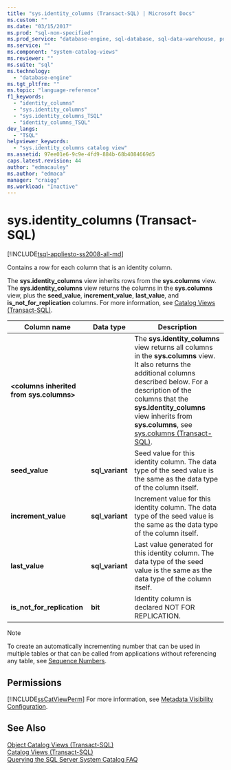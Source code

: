 ```yaml
---
title: "sys.identity_columns (Transact-SQL) | Microsoft Docs"
ms.custom: ""
ms.date: "03/15/2017"
ms.prod: "sql-non-specified"
ms.prod_service: "database-engine, sql-database, sql-data-warehouse, pdw"
ms.service: ""
ms.component: "system-catalog-views"
ms.reviewer: ""
ms.suite: "sql"
ms.technology: 
  - "database-engine"
ms.tgt_pltfrm: ""
ms.topic: "language-reference"
f1_keywords: 
  - "identity_columns"
  - "sys.identity_columns"
  - "sys.identity_columns_TSQL"
  - "identity_columns_TSQL"
dev_langs: 
  - "TSQL"
helpviewer_keywords: 
  - "sys.identity_columns catalog view"
ms.assetid: 97ee01e6-9c9e-4fd9-884b-68b4084669d5
caps.latest.revision: 44
author: "edmacauley"
ms.author: "edmaca"
manager: "craigg"
ms.workload: "Inactive"
---
```

# sys.identity_columns (Transact-SQL)
[!INCLUDE[tsql-appliesto-ss2008-all-md](../../includes/tsql-appliesto-ss2008-all-md.md)]

  Contains a row for each column that is an identity column.  
  
 The **sys.identity_columns** view inherits rows from the **sys.columns** view. The **sys.identity_columns** view returns the columns in the **sys.columns** view, plus the **seed_value**, **increment_value**, **last_value**, and **is_not_for_replication** columns. For more information, see [Catalog Views &#40;Transact-SQL&#41;](../../relational-databases/system-catalog-views/catalog-views-transact-sql.md).  
  
|Column name|Data type|Description|  
|-----------------|---------------|-----------------|  
|**\<columns inherited from sys.columns>**||The **sys.identity_columns** view returns all columns in the **sys.columns** view. It also returns the additional columns described below. For a description of the columns that the **sys.identity_columns** view inherits from **sys.columns**, see [sys.columns &#40;Transact-SQL&#41;](../../relational-databases/system-catalog-views/sys-columns-transact-sql.md).|  
|**seed_value**|**sql_variant**|Seed value for this identity column. The data type of the seed value is the same as the data type of the column itself.|  
|**increment_value**|**sql_variant**|Increment value for this identity column. The data type of the seed value is the same as the data type of the column itself.|  
|**last_value**|**sql_variant**|Last value generated for this identity column. The data type of the seed value is the same as the data type of the column itself.|  
|**is_not_for_replication**|**bit**|Identity column is declared NOT FOR REPLICATION.|  
  
> [!NOTE]  
>  To create an automatically incrementing number that can be used in multiple tables or that can be called from applications without referencing any table, see [Sequence Numbers](../../relational-databases/sequence-numbers/sequence-numbers.md).  
  
## Permissions  
 [!INCLUDE[ssCatViewPerm](../../includes/sscatviewperm-md.md)] For more information, see [Metadata Visibility Configuration](../../relational-databases/security/metadata-visibility-configuration.md).  
  
## See Also  
 [Object Catalog Views &#40;Transact-SQL&#41;](../../relational-databases/system-catalog-views/object-catalog-views-transact-sql.md)   
 [Catalog Views &#40;Transact-SQL&#41;](../../relational-databases/system-catalog-views/catalog-views-transact-sql.md)   
 [Querying the SQL Server System Catalog FAQ](../../relational-databases/system-catalog-views/querying-the-sql-server-system-catalog-faq.md)  
  
  
